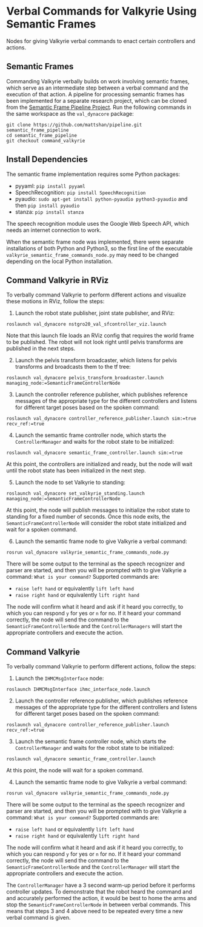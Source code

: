 # Verbal Commands for Valkyrie Using Semantic Frames
Nodes for giving Valkyrie verbal commands to enact certain controllers and actions.



## Semantic Frames
Commanding Valkyrie verbally builds on work involving semantic frames, which serve as an intermediate step between a verbal command and the execution of that action.  A pipeline for processing semantic frames has been implemented for a separate research project, which can be cloned from the [Semantic Frame Pipeline Project](https://github.com/mattshan/pipeline).  Run the following commands in the same workspace as the `val_dynacore` package:
```
git clone https://github.com/mattshan/pipeline.git semantic_frame_pipeline
cd semantic_frame_pipeline
git checkout command_valkyrie
```



## Install Dependencies
The semantic frame implementation requires some Python packages:
- pyyaml: `pip install pyyaml`
- SpeechRecognition: `pip install SpeechRecognition`
- pyaudio: `sudo apt-get install python-pyaudio python3-pyaudio` and then `pip install pyaudio`
- stanza: `pip install stanza`

The speech recognition module uses the Google Web Speech API, which needs an internet connection to work.

When the semantic frame node was implemented, there were separate installations of both Python and Python3, so the first line of the executable `valkyrie_semantic_frame_commands_node.py` may need to be changed depending on the local Python installation.



## Command Valkyrie in RViz
To verbally command Valkyrie to perform different actions and visualize these motions in RViz, follow the steps:
1. Launch the robot state publisher, joint state publisher, and RViz:
```
roslaunch val_dynacore nstgro20_val_sfcontroller_viz.launch
```
Note that this launch file loads an RViz config that requires the world frame to be published.  The robot will not look right until pelvis transforms are published in the next steps.

2. Launch the pelvis transform broadcaster, which listens for pelvis transforms and broadcasts them to the tf tree:
```
roslaunch val_dynacore pelvis_transform_broadcaster.launch managing_node:=SemanticFrameControllerNode
```

3. Launch the controller reference publisher, which publishes reference messages of the appropriate type for the different controllers and listens for different target poses based on the spoken command:
```
roslaunch val_dynacore controller_reference_publisher.launch sim:=true recv_ref:=true
```

4. Launch the semantic frame controller node, which starts the `ControllerManager` and waits for the robot state to be initialized:
```
roslaunch val_dynacore semantic_frame_controller.launch sim:=true
```
At this point, the controllers are initialized and ready, but the node will wait until the robot state has been initialized in the next step.

5. Launch the node to set Valkyrie to standing:
```
roslaunch val_dynacore set_valkyrie_standing.launch managing_node:=SemanticFrameControllerNode
```
At this point, the node will publish messages to initialize the robot state to standing for a fixed number of seconds.  Once this node exits, the `SemanticFrameControllerNode` will consider the robot state initialized and wait for a spoken command.

6. Launch the semantic frame node to give Valkyrie a verbal command:
```
rosrun val_dynacore valkyrie_semantic_frame_commands_node.py
```
There will be some output to the terminal as the speech recognizer and parser are started, and then you will be prompted with to give Valkyrie a command: `What is your command?`  Supported commands are:
- `raise left hand` or equivalently `lift left hand`
- `raise right hand` or equivalently `lift right hand`

The node will confirm what it heard and ask if it heard you correctly, to which you can respond `y` for yes or `n` for no.  If it heard your command correctly, the node will send the command to the `SemanticFrameControllerNode` and the `ControllerManagers` will start the appropriate controllers and execute the action.



## Command Valkyrie
To verbally command Valkyrie to perform different actions, follow the steps:

1. Launch the `IHMCMsgInterface` node:
```
roslaunch IHMCMsgInterface ihmc_interface_node.launch
```

2. Launch the controller reference publisher, which publishes reference messages of the appropriate type for the different controllers and listens for different target poses based on the spoken command:
```
roslaunch val_dynacore controller_reference_publisher.launch recv_ref:=true
```

3. Launch the semantic frame controller node, which starts the `ControllerManager` and waits for the robot state to be initialized:
```
roslaunch val_dynacore semantic_frame_controller.launch
```
At this point, the node will wait for a spoken command.

4. Launch the semantic frame node to give Valkyrie a verbal command:
```
rosrun val_dynacore valkyrie_semantic_frame_commands_node.py
```
There will be some output to the terminal as the speech recognizer and parser are started, and then you will be prompted with to give Valkyrie a command: `What is your command?`  Supported commands are:
- `raise left hand` or equivalently `lift left hand`
- `raise right hand` or equivalently `lift right hand`

The node will confirm what it heard and ask if it heard you correctly, to which you can respond `y` for yes or `n` for no.  If it heard your command correctly, the node will send the command to the `SemanticFrameControllerNode` and the `ControllerManager` will start the appropriate controllers and execute the action.

The `ControllerManager` have a 3 second warm-up period before it performs controller updates.  To demonstrate that the robot heard the command and and accurately performed the action, it would be best to home the arms and stop the `SemanticFrameControllerNode` in between verbal commands.  This means that steps 3 and 4 above need to be repeated every time a new verbal command is given.
